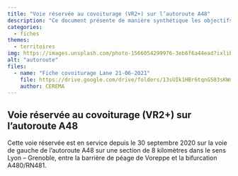 ```yaml
---
title: "Voie réservée au covoiturage (VR2+) sur l’autoroute A48"
description: "Ce document présente de manière synthétique les objectifs ainsi que le fonctionnement de la voie réservée au covoiturage (VR2+) sur l’autoroute A48"
categories:
  - fiches
themes:
  - territoires
img: https://images.unsplash.com/photo-1566054299976-3eb6f6a44ead?ixlib=rb-1.2.1&ixid=MnwxMjA3fDB8MHxwaG90by1wYWdlfHx8fGVufDB8fHx8&auto=format&fit=crop&w=387&q=80
alt: "autoroute"
files:
  - name: "Fiche covoiturage Lane 21-06-2021"
    file: https://drive.google.com/drive/folders/13sUIk1HBr6tqnG503sKWn7o0cwxHZ2Je
    author: CEREMA
---
```



## Voie réservée au covoiturage (VR2+) sur l’autoroute A48

Cette voie réservée est en service depuis le 30 septembre 2020 sur la voie de gauche de l’autoroute
A48 sur une section de 8 kilomètres dans le sens Lyon – Grenoble, entre la barrière de péage de
Voreppe et la bifurcation A480/RN481.
